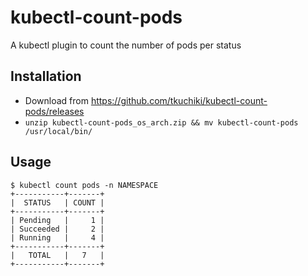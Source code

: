 # kubectl-count-pods
A kubectl plugin to count the number of pods per status

## Installation

- Download from https://github.com/tkuchiki/kubectl-count-pods/releases
- `unzip kubectl-count-pods_os_arch.zip && mv kubectl-count-pods /usr/local/bin/`

## Usage

```
$ kubectl count pods -n NAMESPACE
+-----------+-------+
|  STATUS   | COUNT |
+-----------+-------+
| Pending   |     1 |
| Succeeded |     2 |
| Running   |     4 |
+-----------+-------+
|   TOTAL   |   7   |
+-----------+-------+
```
